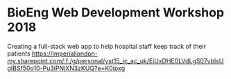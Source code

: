 # BioEng Web Development Workshop 2018
Creating a full-stack web app to help hospital staff keep track of their patients
https://imperiallondon-my.sharepoint.com/:f:/g/personal/yst15_ic_ac_uk/EiUxDHE0LVdLgS07vblsUgIBSf50o10-Pu3iPNjXN3zKUQ?e=K0ipxg​
